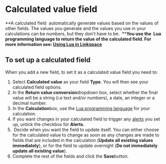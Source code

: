

# Calculated value field

**A calculated field &nbsp;automatically generate values based on the values of other fields. The values you generate and the values you use in your calculations can be numbers, but they don't have to be. &nbsp;****You use the &nbsp;Lua programming language to return the value of the calculated field. For more information see:&nbsp;[Using Lua in Linkspace](/130-lua.md)&nbsp;**

## To set up a calculated field

When you add a new field, to set it as a calculated value field you need to:

1. Select&nbsp;**Calculated value** as your field **Type**. You will then see your calculated field options.
2. In the **Return value conversion**dropdown box, select whether the final value will be a string (i.e text and/or numbers), a date, an integer or a decimal number.
3. In the **Calculation**box, use the [Lua programming language](/130-lua.md) for your calculation.&nbsp;
4. If you want changes in your calculated field to trigger any [alerts](../../../070-views/090-alerts/010-set-up-alert.md) you set up, untick the checkbox for **Alerts**.
5. &nbsp;Decide when you want the field to update itself. You can either choose for the calculated value to change as soon as any changes are made to fields that are included in the calculation (**Update all existing values immediately**), or for the field to update overnight (**Do not immediately update all existing value**).&nbsp;
6. Complete the rest of the fields and click the **Save**button.&nbsp;